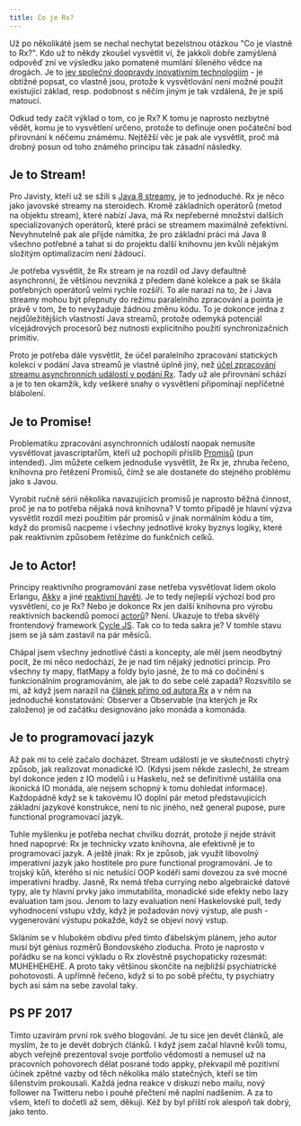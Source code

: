 ```yaml
---
title: Co je Rx?
---
```


Už po několikáté jsem se nechal nechytat bezelstnou otázkou "Co je vlastně to Rx?". Kdo už to někdy zkoušel vysvětlit ví,
že jakkoli dobře zamýšlená odpověď zní ve výsledku jako pomatené mumlání šíleného vědce na drogách.
Je to [jev společný doopravdy inovativním technologiím][docker] - je obtížné popsat, co vlastně jsou,
protože k vysvětlování není možné použít existující základ, resp. podobnost s něčím jiným je tak vzdálená,
že je spíš matoucí.

Odkud tedy začít výklad o tom, co je Rx? K tomu je naprosto nezbytné vědět, komu je to vysvětlení určeno,
protože to definuje onen počáteční bod přirovnání k něčemu známému. Nejtěžší věc je pak ale vysvětlit, proč má
drobný posun od toho známého principu tak zásadní následky.

## Je to Stream!
Pro Javisty, kteří už se sžili s [Java 8 streamy][stream], je to jednoduché. Rx je něco jako javovské streamy na
steroidech. Kromě základních operátorů (metod na objektu stream), které nabízí Java, má Rx nepřeberné množství
dalších specializovaných operátorů, které práci se streamem maximálně zefektivní. Nevyhnutelně pak ale přijde
námitka, že pro základní práci má Java 8 všechno potřebné a tahat si do projektu další knihovnu jen kvůli nějakým
složitým optimalizacím není žádoucí.

Je potřeba vysvětlit, že Rx stream je na rozdíl od Javy defaultně asynchronní, že většinou nevzniká z předem dané
kolekce a pak se škála potřebných operátorů velmi rychle rozšíří. To ale narazí na to, že i Java streamy mohou být
přepnuty do režimu paralelního zpracování a pointa je právě v tom, že to nevyžaduje žádnou změnu kódu. To je
dokonce jedna z nejdůležitějších vlastností Java streamů, protože odemyká potenciál vícejádrových procesorů bez
nutnosti explicitního použití synchronizačních primitiv.

Proto je potřeba dále vysvětlit, že účel paralelního zpracování statických kolekcí v podání Java streamů je
vlastně úplně jiný, než [účel zpracování streamu asynchronních událostí v podání Rx][stalz]. Tady už ale přirovnání schází
a je to ten okamžik, kdy veškeré snahy o vysvětlení připomínají nepříčetné blábolení.

## Je to Promise!
Problematiku zpracování asynchronních událostí naopak nemusíte vysvětlovat javascriptařům, kteří už pochopili
příslib [Promisů][promise] (pun intended). Jim můžete celkem jednoduše vysvětlit, že Rx je, zhruba řečeno,
knihovna pro řetězení Promisů, čímž se ale dostanete do stejného problému jako s Javou.

Vyrobit ručně sérii několika navazujících promisů je naprosto běžná činnost, proč je na to potřeba nějaká nová
knihovna? V tomto případě je hlavní výzva vysvětlit rozdíl mezi použitím pár promisů v jinak normálním kódu a tím,
když do promisů nacpeme i všechny jednotlivé kroky byznys logiky, které pak  reaktivním způsobem řetězíme do
funkčních celků.

## Je to Actor!
Principy reaktivního programování zase netřeba vysvětlovat lidem okolo Erlangu, [Akky][akka] a jiné
[reaktivní havěti][reactive]. Je to tedy nejlepší výchozí bod pro vysvětlení, co je Rx? Nebo je dokonce Rx
jen další knihovna pro výrobu reaktivních backendů pomocí [actorů][actor]? Není. Ukazuje to třeba skvělý
frontendový framework [Cycle JS][cyclejs]. Tak co to teda sakra je? V tomhle stavu jsem se já sám zastavil
na pár měsíců.

Chápal jsem všechny jednotlivé části a koncepty, ale měl jsem neodbytný pocit, že mi něco nedochází, že je nad
tím nějaký jednotící princip. Pro všechny ty mapy, flatMapy a foldy bylo jasné, že to má co dočinění s funkcionálním
programováním, ale jak to do sebe celé zapadá? Rozsvítilo se mi, až když jsem narazil na
[článek přímo od autora Rx][erik] a v něm na jednoduché konstatování: Observer a Observable (na kterých je Rx
založeno) je od začátku designováno jako monáda a komonáda.

## Je to programovací jazyk
Až pak mi to celé začalo docházet. Stream událostí je ve skutečnosti chytrý způsob, jak realizovat monadické IO.
(Kdysi jsem někde zaslechl, že stream byl dokonce jeden z IO modelů i u Haskelu, než se definitivně ustálila
ona ikonická IO monáda, ale nejsem schopný k tomu dohledat informace). Každopádně když se k takovému IO doplní
pár metod představujících základní jazykové konstrukce, není to nic jiného, než general pupose, pure functional
programovací jazyk.

Tuhle myšlenku je potřeba nechat chvilku dozrát, protože jí nejde strávit hned napoprvé: Rx je technicky vzato
knihovna, ale efektivně je to programovací jazyk. A ještě jinak: Rx je způsob, jak využít libovolný imperativní
jazyk jako hostitele pro pure functional programování. Je to trojský kůň, kterého si nic netušící OOP kodéři
sami dovezou za své mocné imperativní hradby. Jasně, Rx nemá třeba currying nebo algebraické datové typy, ale ty
hlavní prvky jako immutabilita, monadické side efekty nebo lazy evaluation tam jsou. Jenom to lazy evaluation
není Haskelovské pull, tedy vyhodnocení vstupu vždy, když je požadován nový výstup, ale push - vygenerování
výstupu pokaždé, když se objeví nový vstup.

Skláním se v hlubokém obdivu před tímto ďábelským plánem, jeho autor musí být génius rozměrů Bondovského
zloducha. Proto je naprosto v pořádku se na konci výkladu o Rx zlověstně psychopaticky rozesmát: MUHEHEHEHE.
A proto taky většinou skončíte na nejbližší psychiatrické pohotovosti. A upřímně řečeno, když si to po sobě
přečtu, ty psychiatry bych asi sám na sebe zavolal taky.

## PS PF 2017
Tímto uzavírám první rok svého blogování. Je tu sice jen devět článků, ale myslím, že to je devět dobrých článků.
I když jsem začal hlavně kvůli tomu, abych veřejně prezentoval svoje portfolio vědomostí a nemusel už na pracovních
pohovorech dělat posrané todo appky, překvapil mě pozitivní účinek zpětné vazby od těch několika málo statečných,
kteří se tím šílenstvím prokousali. Každá jedna reakce v diskuzi nebo mailu, nový follower na Twitteru nebo i pouhé
přečtení mě naplní nadšením. A za to všem, kteří to dočetli až sem, děkuji. Kéž by byl příští rok alespoň tak dobrý,
jako tento.

[docker]: http://adamierymenko.com/docker-not-even-a-linker/
[promise]: https://promisesaplus.com/
[akka]: http://akka.io/
[actor]: https://en.wikipedia.org/wiki/Actor_model
[reactive]: http://www.reactivemanifesto.org/
[erik]: http://queue.acm.org/detail.cfm?id=2169076
[stalz]: https://gist.github.com/staltz/868e7e9bc2a7b8c1f754
[stream]: http://www.oracle.com/technetwork/articles/java/ma14-java-se-8-streams-2177646.html
[cyclejs]: https://cycle.js.org/

